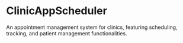# ClinicAppScheduler
An appointment management system for clinics, featuring scheduling, tracking, and patient management functionalities.
